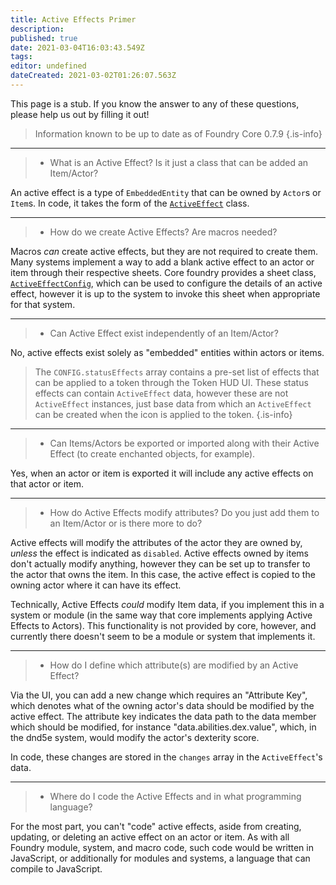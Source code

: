 ```yaml
---
title: Active Effects Primer
description: 
published: true
date: 2021-03-04T16:03:43.549Z
tags: 
editor: undefined
dateCreated: 2021-03-02T01:26:07.563Z
---
```


This page is a stub. If you know the answer to any of these questions, please help us out by filling it out!

> Information known to be up to date as of Foundry Core 0.7.9
{.is-info}

---

> - What is an Active Effect? Is it just a class that can be added an Item/Actor?

An active effect is a type of `EmbeddedEntity` that can be owned by `Actor`s or `Item`s. In code, it takes the form of the [`ActiveEffect`](https://foundryvtt.com/api/ActiveEffect.html) class.

---

> - How do we create Active Effects? Are macros needed?

Macros *can* create active effects, but they are not required to create them. Many systems implement a way to add a blank active effect to an actor or item through their respective sheets. Core foundry provides a sheet class, [`ActiveEffectConfig`](https://foundryvtt.com/api/ActiveEffectConfig.html), which can be used to configure the details of an active effect, however it is up to the system to invoke this sheet when appropriate for that system.

---

> - Can Active Effect exist independently of an Item/Actor?

No, active effects exist solely as "embedded" entities within actors or items.

> The `CONFIG.statusEffects` array contains a pre-set list of effects that can be applied to a token through the Token HUD UI. These status effects can contain `ActiveEffect` data, however these are not `ActiveEffect` instances, just base data from which an `ActiveEffect` can be created when the icon is applied to the token.
{.is-info}

---

> - Can Items/Actors be exported or imported along with their Active Effect (to create enchanted objects, for example).

Yes, when an actor or item is exported it will include any active effects on that actor or item.

---

> - How do Active Effects modify attributes? Do you just add them to an Item/Actor or is there more to do?

Active effects will modify the attributes of the actor they are owned by, *unless* the effect is indicated as `disabled`. Active effects owned by items don't actually modify anything, however they can be set up to transfer to the actor that owns the item. In this case, the active effect is copied to the owning actor where it can have its effect.

Technically, Active Effects *could* modify Item data, if you implement this in a system or module (in the same way that core implements applying Active Effects to Actors). This functionality is not provided by core, however, and currently there doesn't seem to be a module or system that implements it. 

---

> - How do I define which attribute(s) are modified by an Active Effect?

Via the UI, you can add a new change which requires an "Attribute Key", which denotes what of the owning actor's data should be modified by the active effect. The attribute key indicates the data path to the data member which should be modified, for instance "data.abilities.dex.value", which, in the dnd5e system, would modify the actor's dexterity score.

In code, these changes are stored in the `changes` array in the `ActiveEffect`'s data.

---

> - Where do I code the Active Effects and in what programming language?

For the most part, you can't "code" active effects, aside from creating, updating, or deleting an active effect on an actor or item. As with all Foundry module, system, and macro code, such code would be written in JavaScript, or additionally for modules and systems, a language that can compile to JavaScript.
